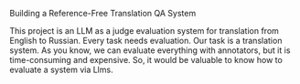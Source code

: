 Building a Reference-Free Translation QA System

This project is an LLM as a judge evaluation system for translation from English to Russian. Every task needs evaluation. Our task is a translation system. As you know, we can evaluate everything with annotators, but it is time-consuming and expensive. So, it would be valuable to know how to evaluate a system via Llms.

